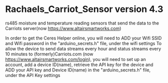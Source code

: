 # Rachaels_Carriot_Sensor  version 4.3 
rs485 moisture and temperature reading sensors that send the data to the Carriots server(now https://www.altairsmartworks.com)

In order to get the Ceres Helper online, you will need to ADD your Wifi SSID and Wifi password in the "arduino_secrets.h" file, under the wifi settings
To allow the device to send data streams every hour and status streams every 10 minutes to (formerly)Carriots.com (now https://www.altairsmartworks.com/login), you will need to set up an account, add a device ID(name), retrieve the API key for the device and ADD your API key and Device ID(name) in the "arduino_secrets.h" file, under the API Key settings


